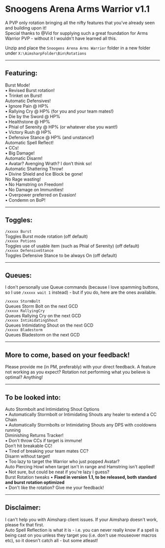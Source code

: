 # Snoogens Arena Arms Warrior v1.1

A PVP only rotation bringing all the nifty features that you’ve already seen and building upon it!  
Special thanks to @Vid for supplying such a great foundation for Arms Warrior PVP - without it I wouldn't have learned all this.  

Unzip and place the `Snoogens Arena Arms Warrior` folder in a new folder under `X:\AimsharpFolder\Bin\Rotations`  

***

## Featuring:  
Burst Mode!  
•	Revised Burst rotation!  
•	Trinket on Burst!  
Automatic Defensives!  
•	Ignore Pain @ HP%  
•	Rallying Cry @ HP% (for you and your team mates!)  
•	Die by the Sword @ HP%  
•	Healthstone @ HP%  
•	Phial of Serenity @ HP% (or whatever else you want!)  
•	Victory Rush @ HP%  
•	Defensive Stance @ HP% (and unstance!)  
Automatic Spell Reflect!  
•	CCs!  
•	Big Damage!  
Automatic Disarm!  
•	Avatar? Avenging Wrath? I don’t think so!  
Automatic Shattering Throw!  
•	Divine Shield and Ice Block be gone!  
No Rage wasting!  
•	No Hamstring on Freedom!  
•	No Damage on Immunities!  
•	Overpower preferred on Evasion!  
•	Condemn on BoP!  

***

## Toggles:  
`/xxxxx Burst`  
Toggles Burst mode rotation (off default)  
`/xxxxx Potions`  
Toggles use of usable item (such as Phial of Serenity) (off default)  
`/xxxxx DefensiveStance`  
Toggles Defensive Stance to be always On (off default)  

***

  
## Queues:  
I don't personally use Queue commands (because I love spamming buttons, so I use `/xxxxx wait 1` instead) - but if you do, here are the ones available.  

`/xxxxx StormBolt`  
Queues Storm Bolt on the next GCD  
`/xxxxx RallyingCry`  
Queues Rallying Cry on the next GCD  
`/xxxxx IntimidatingShout`  
Queues Intimidating Shout on the next GCD  
`/xxxxx Bladestorm`  
Queues Bladestorm on the next GCD  

***

## More to come, based on your feedback!  
Please provide me (in PM, preferably) with your direct feedback. A feature not working as you expect? Rotation not performing what you believe is optimal? Anything!  

***

## To be looked into:  
Auto Stormbolt and Intimidating Shout Options  
•	Automatically Stormbolt or Intimidating Shouts any healer to extend a CC Chain  
•	Automatically Stormbolts or Intimidating Shouts any DPS with cooldowns running  
Diminishing Returns Tracker!  
•	Don’t throw CCs if target is immune!  
Don’t hit breakable CC!  
•	Tired of breaking your team mates CC?  
Disarm without target!  
•	Too lazy to target the Warrior who just popped Avatar?  
Auto Piercing Howl when target isn't in range and Hamstring isn't applied!  
•	Not sure, but could be neat if you're lazy I guess?  
Burst Rotation tweaks 
• **Fixed in version 1.1, to be released, both standard and burst rotation optimized**  
• Don't like the rotation? Give me your feedback!  

***

## Disclaimer:  
I can't help you with Aimsharp client issues. If your Aimsharp doesn't work, please fix that first.  
Auto Spell Reflection is what it is - i.e. you can never really know if a spell is being cast on you unless they target you (i.e. don't use mouseover macros etc), so it doesn't catch all - but some atleast!    
